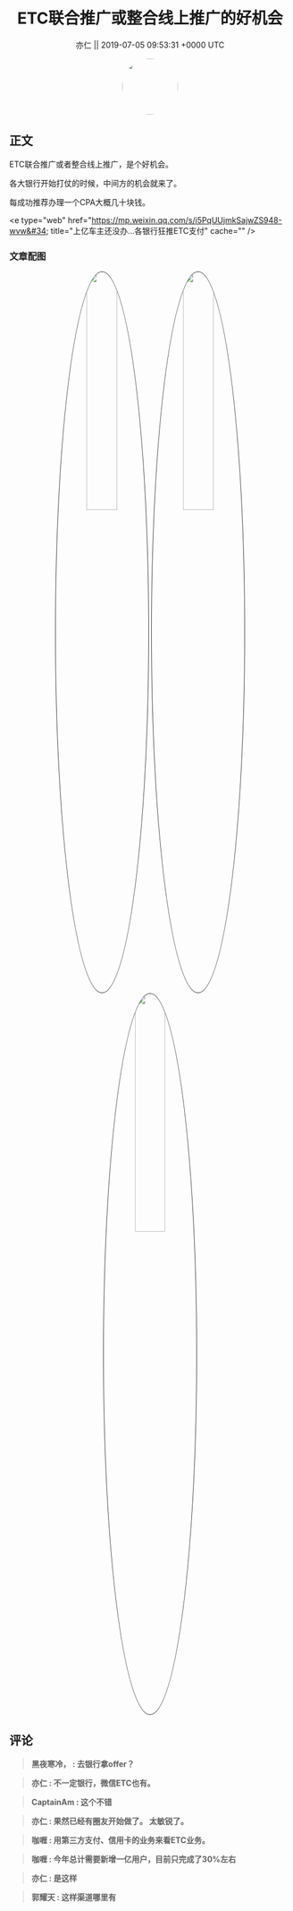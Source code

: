 <h1 align="center">ETC联合推广或整合线上推广的好机会</h1>




<p align="center">
    <a>亦仁 || 2019-07-05 09:53:31 &#43;0000 UTC</a>
</p>

<div align="center">
    <img src="https://images.zsxq.com/Fn3NQqCN8nuGF86yZPXSbEsl0mb3?e=1590940799&amp;token=kIxbL07-8jAj8w1n4s9zv64FuZZNEATmlU_Vm6zD:pfbNc8W3hS0oYG_hyXXh_rHMHuc=" width="100" height="100" style="border:1px solid;border-radius:50%; color:#ffffff"/>
</div>




## 正文

<div>
ETC联合推广或者整合线上推广，是个好机会。

各大银行开始打仗的时候，中间方的机会就来了。

每成功推荐办理一个CPA大概几十块钱。 

&lt;e type=&#34;web&#34; href=&#34;https://mp.weixin.qq.com/s/i5PqUUjmkSajwZS948-wvw&#34; title=&#34;上亿车主还没办…各银行狂推ETC支付&#34; cache=&#34;&#34; /&gt;
</div>

### 文章配图

<div class="image" align="center">

<img src="https://images.zsxq.com/FsSqs4b1bYdV_WhZYagDD7od2gVY?imageMogr2/auto-orient/thumbnail/800x/format/jpg/blur/1x0/quality/75&amp;e=1590940799&amp;token=kIxbL07-8jAj8w1n4s9zv64FuZZNEATmlU_Vm6zD:XRcs6mBN-Kwl1fJnf4-eTpwYe8I=" width="33%" height="33%" style="border:1px solid;border-radius:50%; color:#3c3f41"/>

<img src="https://images.zsxq.com/FmnJLEkdyyO88-OoKec9Au-nwUkA?imageMogr2/auto-orient/thumbnail/800x/format/jpg/blur/1x0/quality/75&amp;e=1590940799&amp;token=kIxbL07-8jAj8w1n4s9zv64FuZZNEATmlU_Vm6zD:HqpHwhALd5Y1zlkoUQjoNKY6TsY=" width="33%" height="33%" style="border:1px solid;border-radius:50%; color:#3c3f41"/>

<img src="https://images.zsxq.com/FtmFLREg1YEGmphVFh4-1E7uttEh?imageMogr2/auto-orient/thumbnail/800x/format/jpg/blur/1x0/quality/75&amp;e=1590940799&amp;token=kIxbL07-8jAj8w1n4s9zv64FuZZNEATmlU_Vm6zD:H1NwjkXbss7ObaOsKAtoqvo-u5g=" width="33%" height="33%" style="border:1px solid;border-radius:50%; color:#3c3f41"/>

</div>


## 评论

<div align="left">
<div>

<blockquote >
<span> <strong>黑夜寒冷， : 去银行拿offer？ </strong></span>
</blockquote>

<blockquote >
<span> <strong>亦仁 : 不一定银行，微信ETC也有。 </strong></span>
</blockquote>

<blockquote >
<span> <strong>CaptainAm : 这个不错 </strong></span>
</blockquote>

<blockquote >
<span> <strong>亦仁 : 果然已经有圈友开始做了。 太敏锐了。 </strong></span>
</blockquote>

<blockquote >
<span> <strong>咖喱 : 用第三方支付、信用卡的业务来看ETC业务。 </strong></span>
</blockquote>

<blockquote >
<span> <strong>咖喱 : 今年总计需要新增一亿用户，目前只完成了30%左右 </strong></span>
</blockquote>

<blockquote >
<span> <strong>亦仁 : 是这样 </strong></span>
</blockquote>

<blockquote >
<span> <strong>郭耀天 : 这样渠道哪里有 </strong></span>
</blockquote>

</div>
</div>